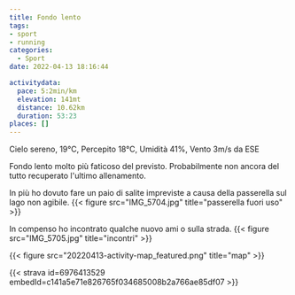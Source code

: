 ```yaml
---
title: Fondo lento
tags:
- sport
- running
categories: 
  - Sport
date: 2022-04-13 18:16:44

activitydata:
  pace: 5:2min/km
  elevation: 141mt
  distance: 10.62km
  duration: 53:23
places: []
---
```


Cielo sereno, 19°C, Percepito 18°C, Umidità 41%, Vento 3m/s da ESE

<!--more-->

Fondo lento molto più faticoso del previsto. Probabilmente non ancora del tutto recuperato l'ultimo allenamento.

In più ho dovuto fare un paio di salite impreviste a causa della passerella sul lago non agibile.
{{< figure src="IMG_5704.jpg" title="passerella fuori uso" >}}

In compenso ho incontrato qualche nuovo ami o sulla strada.
{{< figure src="IMG_5705.jpg" title="incontri" >}}

{{<  figure src="20220413-activity-map_featured.png" title="map" >}}

{{< strava id=6976413529 embedId=c141a5e71e826765f034685008b2a766ae85df07 >}}
